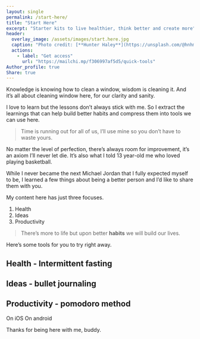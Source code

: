 ```yaml
---
layout: single
permalink: /start-here/
title: "Start Here"
excerpt: "Starter kits to live healthier, think better and create more"
header:
  overlay_image: /assets/images/start.here.jpg
  caption: "Photo credit: [**Hunter Haley**](https://unsplash.com/@hnhmarketing)"
  actions:
    - label: "Get access"
      url: "https://mailchi.mp/f306997af5d5/quick-tools"
Author_profile: true
Share: true
---
```


Knowledge is knowing how to clean a window, wisdom is cleaning it. And it’s all about cleaning window here, for our clarity and sanity.

I love to learn but the lessons don’t always stick with me. So I extract the learnings that can help build better habits and compress them into tools we can use here. 

> Time is running out for all of us, I’ll use mine so you don’t have to waste yours.

No matter the level of perfection, there’s always room for improvement, it’s an axiom I’ll never let die. It’s also what I told 13 year-old me who loved playing basketball. 

While I never became the next Michael Jordan that I fully expected myself to be, I learned a few things about being a better person and I’d like to share them with you.

My content here has just three focuses.

1. Health
2. Ideas
3. Productivity

> There’s more to life but upon better **habits** we will build our lives.  

Here’s some tools for you to try right away.

## Health - Intermittent fasting

[]()

## Ideas - bullet journaling

[]()

## Productivity - pomodoro method

On iOS 
On android

Thanks for being here with me, buddy.